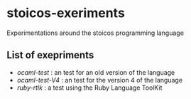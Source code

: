 # stoicos-exeriments
Experimentations around the stoicos programming language

## List of exepriments

- *ocaml-test* : an test for an old version of the language
- *ocaml-test-V4* : an test for the version 4 of the language
- *ruby-rtlk* : a test using the Ruby Language ToolKit
